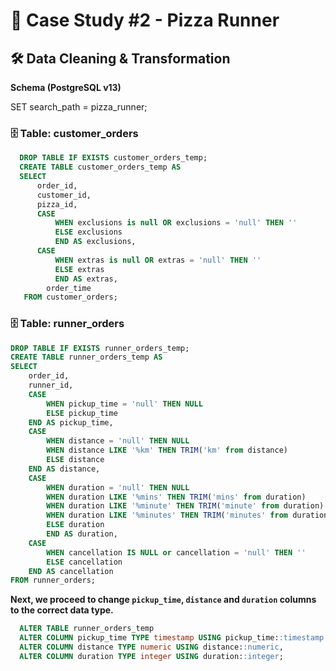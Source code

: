 # 🍕 Case Study #2 - Pizza Runner

## 🛠️ Data Cleaning & Transformation

**Schema (PostgreSQL v13)**

  SET search_path = pizza_runner;
      
  ### 🗄️ Table: customer_orders
  
````sql
  DROP TABLE IF EXISTS customer_orders_temp;
  CREATE TABLE customer_orders_temp AS
  SELECT 
	  order_id, 
	  customer_id, 
	  pizza_id, 
	  CASE
		  WHEN exclusions is null OR exclusions = 'null' THEN ''
		  ELSE exclusions
		  END AS exclusions,
	  CASE
		  WHEN extras is null OR extras = 'null' THEN ''
		  ELSE extras
		  END AS extras,
		order_time
   FROM customer_orders;
````
  
  ### 🗄️ Table: runner_orders
  
  ````sql
DROP TABLE IF EXISTS runner_orders_temp;
CREATE TABLE runner_orders_temp AS
SELECT 
	  order_id, 
	  runner_id,  
	  CASE
	      WHEN pickup_time = 'null' THEN NULL
	      ELSE pickup_time
	  END AS pickup_time,
	  CASE
	      WHEN distance = 'null' THEN NULL
	      WHEN distance LIKE '%km' THEN TRIM('km' from distance)
	      ELSE distance 
	  END AS distance,
	  CASE
	      WHEN duration = 'null' THEN NULL
	      WHEN duration LIKE '%mins' THEN TRIM('mins' from duration)
	      WHEN duration LIKE '%minute' THEN TRIM('minute' from duration)
	      WHEN duration LIKE '%minutes' THEN TRIM('minutes' from duration)
	      ELSE duration
	      END AS duration,
	  CASE
	      WHEN cancellation IS NULL or cancellation = 'null' THEN ''
	      ELSE cancellation
	  END AS cancellation
FROM runner_orders;
````
**Next, we proceed to change `pickup_time`, `distance` and `duration` columns to the correct data type.**
    
  ````sql
	ALTER TABLE runner_orders_temp 
	ALTER COLUMN pickup_time TYPE timestamp USING pickup_time::timestamp without time zone, 
	ALTER COLUMN distance TYPE numeric USING distance::numeric,
	ALTER COLUMN duration TYPE integer USING duration::integer;
  ````        
